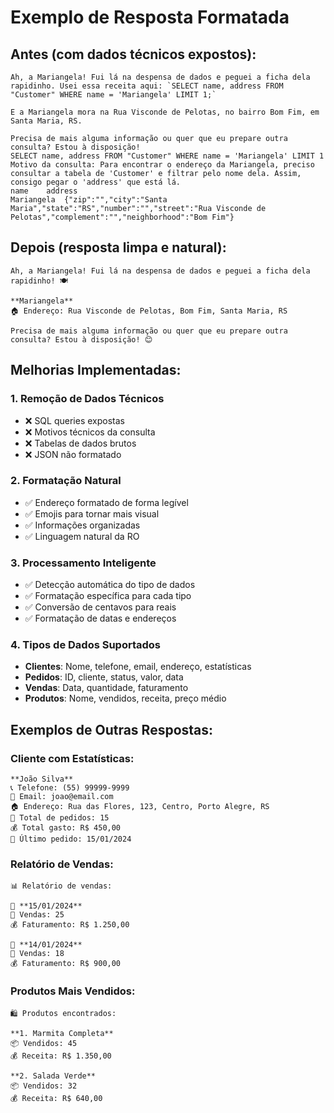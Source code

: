 # Exemplo de Resposta Formatada

## Antes (com dados técnicos expostos):
```
Ah, a Mariangela! Fui lá na despensa de dados e peguei a ficha dela rapidinho. Usei essa receita aqui: `SELECT name, address FROM "Customer" WHERE name = 'Mariangela' LIMIT 1;`

E a Mariangela mora na Rua Visconde de Pelotas, no bairro Bom Fim, em Santa Maria, RS.

Precisa de mais alguma informação ou quer que eu prepare outra consulta? Estou à disposição!
SELECT name, address FROM "Customer" WHERE name = 'Mariangela' LIMIT 1
Motivo da consulta: Para encontrar o endereço da Mariangela, preciso consultar a tabela de 'Customer' e filtrar pelo nome dela. Assim, consigo pegar o 'address' que está lá.
name	address
Mariangela	{"zip":"","city":"Santa Maria","state":"RS","number":"","street":"Rua Visconde de Pelotas","complement":"","neighborhood":"Bom Fim"}
```

## Depois (resposta limpa e natural):
```
Ah, a Mariangela! Fui lá na despensa de dados e peguei a ficha dela rapidinho! 🍽️

**Mariangela**
🏠 Endereço: Rua Visconde de Pelotas, Bom Fim, Santa Maria, RS

Precisa de mais alguma informação ou quer que eu prepare outra consulta? Estou à disposição! 😊
```

## Melhorias Implementadas:

### 1. **Remoção de Dados Técnicos**
- ❌ SQL queries expostas
- ❌ Motivos técnicos da consulta
- ❌ Tabelas de dados brutos
- ❌ JSON não formatado

### 2. **Formatação Natural**
- ✅ Endereço formatado de forma legível
- ✅ Emojis para tornar mais visual
- ✅ Informações organizadas
- ✅ Linguagem natural da RO

### 3. **Processamento Inteligente**
- ✅ Detecção automática do tipo de dados
- ✅ Formatação específica para cada tipo
- ✅ Conversão de centavos para reais
- ✅ Formatação de datas e endereços

### 4. **Tipos de Dados Suportados**
- **Clientes**: Nome, telefone, email, endereço, estatísticas
- **Pedidos**: ID, cliente, status, valor, data
- **Vendas**: Data, quantidade, faturamento
- **Produtos**: Nome, vendidos, receita, preço médio

## Exemplos de Outras Respostas:

### Cliente com Estatísticas:
```
**João Silva**
📞 Telefone: (55) 99999-9999
📧 Email: joao@email.com
🏠 Endereço: Rua das Flores, 123, Centro, Porto Alegre, RS
🛒 Total de pedidos: 15
💰 Total gasto: R$ 450,00
📅 Último pedido: 15/01/2024
```

### Relatório de Vendas:
```
📊 Relatório de vendas:

📅 **15/01/2024**
🛒 Vendas: 25
💰 Faturamento: R$ 1.250,00

📅 **14/01/2024**
🛒 Vendas: 18
💰 Faturamento: R$ 900,00
```

### Produtos Mais Vendidos:
```
🛍️ Produtos encontrados:

**1. Marmita Completa**
📦 Vendidos: 45
💰 Receita: R$ 1.350,00

**2. Salada Verde**
📦 Vendidos: 32
💰 Receita: R$ 640,00
```
